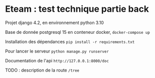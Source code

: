 # Eteam : test technique partie back

Projet django 4.2, en environnement python 3.10

Base de donnée postgresql 15 en conteneur docker, `docker-compose up`

Installation des dépendances `pip install -r requirements.txt`

Pour lancer le serveur `python manage.py runserver`

Documentation de l'api `http://127.0.0.1:8000/doc`

TODO : description de la route `/tree`
